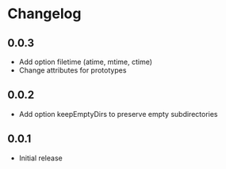 # Changelog

## 0.0.3
- Add option filetime (atime, mtime, ctime)
- Change attributes for prototypes

## 0.0.2
- Add option keepEmptyDirs to preserve empty subdirectories

## 0.0.1
- Initial release
